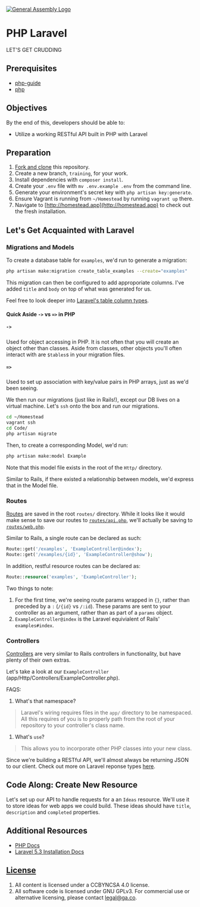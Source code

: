 [![General Assembly Logo](https://camo.githubusercontent.com/1a91b05b8f4d44b5bbfb83abac2b0996d8e26c92/687474703a2f2f692e696d6775722e636f6d2f6b6538555354712e706e67)](https://generalassemb.ly/education/web-development-immersive)

# PHP Laravel

LET'S GET CRUDDING

## Prerequisites

-   [php-guide](https://github.com/ga-wdi-boston/php-guide)
-   [php](https://github.com/ga-wdi-boston/php)

## Objectives

By the end of this, developers should be able to:

-   Utilize a working RESTful API built in PHP with Laravel

## Preparation

1.  [Fork and clone](https://github.com/ga-wdi-boston/meta/wiki/ForkAndClone)
    this repository.
1.  Create a new branch, `training`, for your work.
1.  Install dependencies with `composer install`.
1.  Create your `.env` file with `mv .env.example .env` from the command line.
1.  Generate your environment's secret key with `php artisan key:generate`.
1.  Ensure Vagrant is running from `~/Homestead` by running `vagrant up` there.
1.  Navigate to [http://homestead.app](http://homestead.app) to check out the fresh installation.

## Let's Get Acquainted with Laravel

### Migrations and Models

To create a database table for `examples`, we'd run to generate a migration:

```bash
php artisan make:migration create_table_examples --create="examples"
```

This migration can then be configured to add approporiate columns. I've added
`title` and `body` on top of what was generated for us.

Feel free to look deeper into [Laravel's table column types](https://laravel.com/docs/5.3/migrations).

#### Quick Aside `->` vs `=>` in PHP

##### `->`

Used for object accessing in PHP. It is not often that you will create an
object other than classes. Aside from classes, other objects you'll often
interact with are `$tables`s in your migration files.

##### `=>`

Used to set up association with key/value pairs in PHP arrays, just as we'd
been seeing.

We then run our migrations (just like in Rails!), except our DB lives on a
virtual machine. Let's `ssh` onto the box and run our migrations.

```bash
cd ~/Homestead
vagrant ssh
cd Code/
php artisan migrate
```

Then, to create a corresponding Model, we'd run:

```bash
php artisan make:model Example
```

Note that this model file exists in the root of the `Http/` directory.

Similar to Rails, if there existed a relationship between models, we'd express
that in the Model file.

### Routes

[Routes](https://laravel.com/docs/5.3/routing) are saved in the root `routes/`
directory. While it looks like it would make sense to save our routes to
 [`routes/api.php`](routes/api.php), we'll actually be saving to
[`routes/web.php`](routes/web.php).

Similar to Rails, a single route can be declared as such:

```php
Route::get('/examples', 'ExampleController@index');
Route::get('/examples/{id}', 'ExampleController@show');
```

In addition, restful resource routes can be declared as:

```php
Route::resource('examples', 'ExampleController');
```

Two things to note:

1.  For the first time, we're seeing route params wrapped in `{}`, rather than
preceded by a `:` (`/{id}` vs `/:id`). These params are sent to your controller
as an argument, rather than as part of a `params` object.
1.  `ExampleController@index` is the Laravel equivialent of Rails'
 `examples#index`.

### Controllers

[Controllers](https://laravel.com/docs/5.3/controllers) are very similar to
Rails controllers in functionality, but have plenty of their own extras.

Let's take a look at our `ExampleController` (app/Http/Controllers/ExampleController.php).

FAQS:

1.  What's that namespace?
> Laravel's wiring requires files in the `app/` directory to be namespaced. All
> this requires of you is to properly path from the root of your repository to
> your controller's class name.

1.  What's `use`?
>  This allows you to incorporate other PHP classes into your new class.

Since we're building a RESTful API, we'll almost always be returning JSON to
our client. Check out more on Laravel reponse types [here](https://laravel.com/docs/5.3/responses#other-response-types).

## Code Along: Create New Resource

Let's set up our API to handle requests for a an `Ideas` resource. We'll use
it to store ideas for web apps we could build. These ideas should have
`title`, `description` and `completed` properties.

## Additional Resources

-  [PHP Docs](http://php.net/manual/en/)
-  [Laravel 5.3 Installation Docs](https://laravel.com/docs/5.3#installing-laravel)

## [License](LICENSE)

1.  All content is licensed under a CC­BY­NC­SA 4.0 license.
1.  All software code is licensed under GNU GPLv3. For commercial use or
    alternative licensing, please contact legal@ga.co.
